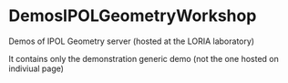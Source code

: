 DemosIPOLGeometryWorkshop
=========================

Demos of IPOL Geometry server (hosted at the LORIA laboratory)

It contains only the demonstration generic demo (not the one hosted on indiviual page)
